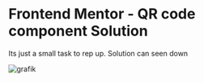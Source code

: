 # Frontend Mentor - QR code component Solution

Its just a small task to rep up. Solution can seen down

![grafik](https://github.com/user-attachments/assets/54491c9f-0776-48e6-ab3e-2b36606c3ff3)
